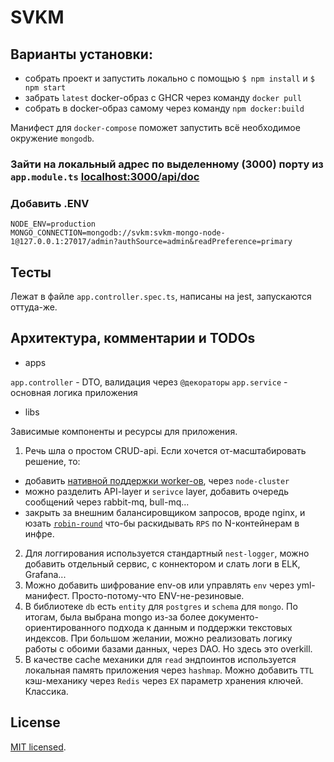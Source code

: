 # SVKM

## Варианты установки: 

- собрать проект и запустить локально с помощью `$ npm install` и `$ npm start`
- забрать `latest` docker-образ с GHCR через команду `docker pull`
- собрать в docker-образ самому через команду `npm docker:build`

Манифест для `docker-compose` поможет запустить всё необходимое окружение `mongodb`.

### Зайти на локальный адрес по выделенному (3000) порту из `app.module.ts` [localhost:3000/api/doc](http://localhost:3000/api/doc)

### Добавить .ENV 
```dotenv
NODE_ENV=production
MONGO_CONNECTION=mongodb://svkm:svkm-mongo-node-1@127.0.0.1:27017/admin?authSource=admin&readPreference=primary
```

## Тесты

Лежат в файле `app.controller.spec.ts`, написаны на jest, запускаются оттуда-же.

## Архитектура, комментарии и TODOs

- apps

`app.controller` - DTO, валидация через `@декораторы`
`app.service` - основная логика приложения

- libs

Зависимые компоненты и ресурсы для приложения.

1. Речь шла о простом CRUD-api. Если хочется от-масштабировать решение, то:

- добавить [нативной поддержки worker-ов](https://nodejs.org/api/cluster.html#cluster), через `node-cluster`
- можно разделить API-layer и `serivce` layer, добавить очередь сообщений через rabbit-mq, bull-mq...
- закрыть за внешним балансировщиком запросов, вроде nginx, и юзать [`robin-round`](https://en.wikipedia.org/wiki/Round-robin_scheduling) что-бы раскидывать `RPS` по N-контейнерам в инфре.

2. Для логгирования используется стандартный `nest-logger`, можно добавить отдельный сервис, с коннектором и слать логи в ELK, Grafana...
3. Можно добавить шифрование env-ов или управлять `env` через yml-манифест. Просто-потому-что ENV-не-резиновые.
4. В библиотеке `db` есть `entity` для `postgres` и `schema` для `mongo`. По итогам, была выбрана mongo из-за более документо-ориентированного подхода к данным и поддержки текстовых индексов.
При большом желании, можно реализовать логику работы с обоими базами данных, через DAO. Но здесь это overkill. 
5. В качестве cache механики для `read` эндпоинтов используется локальная память приложения через `hashmap`. Можно добавить  `TTL` кэш-механику через `Redis` через `EX` параметр хранения ключей. Классика.

## License

[MIT licensed](LICENSE).
